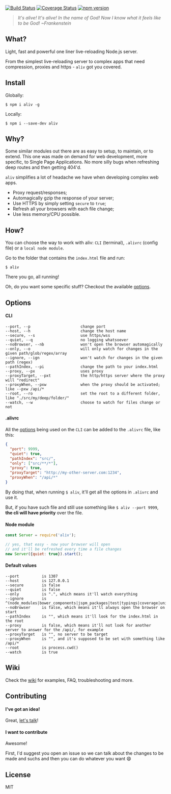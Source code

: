 [![Build Status](https://travis-ci.org/ericmdantas/aliv.svg?branch=master)](https://travis-ci.org/ericmdantas/aliv)
[![Coverage Status](https://coveralls.io/repos/github/ericmdantas/aliv/badge.svg?branch=master)](https://coveralls.io/github/ericmdantas/aliv?branch=master)
[![npm version](https://badge.fury.io/js/aliv.svg)](https://badge.fury.io/js/aliv)

> *It's alive! It's alive! In the name of God! Now I know what it feels like to be God! ~Frankenstein*


## What?

Light, fast and powerful one liner live-reloading Node.js server.

From the simplest live-reloading server to complex apps that need compression, proxies and https - `aliv` got you covered.


## Install

Globally:

```shell
$ npm i aliv -g
```


Locally:

```shell
$ npm i --save-dev aliv
```


## Why?

Some similar modules out there are as easy to setup, to maintain, or to extend. This one was made on demand for web development, more specific, to Single Page Applications. No more silly bugs when refreshing deep routes and then getting 404'd.

`aliv` simplifies a lot of headache we have when developing complex web apps. 

- Proxy request/responses;
- Automagically gzip the response of your server;
- Use HTTPS by simply setting `secure` to `true`;
- Refresh all your browsers with each file change;
- Use less memory/CPU possible.


## How?

You can choose the way to work with aliv: `CLI` (terminal), `.alivrc` (config file) or a `local node module`.

Go to the folder that contains the `index.html` file and run:

```shell
$ aliv
```

There you go, all running!

Oh, do you want some specific stuff? Checkout the available <a href="#options">options</a>.


## Options

#### CLI


```
--port, --p                      change port
--host, --h                      change the host name
--secure, --s                    use https/wss
--quiet, --q                     no logging whatsoever
--noBrowser, --nb                won't open the browser automagically
--only, --o                      will only watch for changes in the given path/glob/regex/array
--ignore, --ign                  won't watch for changes in the given path (regex)
--pathIndex, --pi                change the path to your index.html
--proxy, --px                    uses proxy
--proxyTarget, --pxt             the http/https server where the proxy will "redirect"
--proxyWhen, --pxw               when the proxy should be activated; like --pxw /api/*
--root, --ro                     set the root to a different folder, like "./src/my/deep/folder/"
--watch, --w                     choose to watch for files change or not
```


#### .alivrc

All the <a href="#options">options</a> being used on the `CLI` can be added to the `.alivrc` file, like this:

```json
{
  "port": 9999,
  "quiet": true,
  "pathIndex": "src/",
  "only": ["src/**/*"],
  "proxy": true,
  "proxyTarget": "http://my-other-server.com:1234",
  "proxyWhen": "/api/*"
}
```

By doing that, when running `$ aliv`, it'll get all the options in `.alivrc` and use it.

But, if you have such file and still use something like `$ aliv --port 9999`, **the cli will have priority** over the file.


#### Node module

```js
const Server = require('aliv');

// yes, that easy - now your browser will open 
// and it'll be refreshed every time a file changes
new Server({quiet: true}).start(); 
```

#### Default values

```
--port          is 1307
--host          is 127.0.0.1
--secure        is false
--quiet         is false
--only          is ".", which means it'll watch everything
--ignore        is ^(node_modules|bower_components|jspm_packages|test|typings|coverage|unit_coverage)
--noBrowser     is false, which means it'll always open the browser on start
--pathIndex     is "", which means it'll look for the index.html in the root
--proxy         is false, which means it'll not look for another server to answer for the /api/, for example
--proxyTarget   is "", no server to be target
--proxyWhen     is "", and it's supposed to be set with something like /api/*
--root          is process.cwd()
--watch         is true
```


## Wiki

Check the [wiki](https://github.com/ericmdantas/aliv/wiki) for examples, FAQ, troubleshooting and more.

## Contributing

#### I've got an idea!

Great, [let's talk](https://github.com/ericmdantas/aliv/issues/new)!

#### I want to contribute

Awesome!

First, I'd suggest you open an issue so we can talk about the changes to be made and suchs and then you can do whatever you want :smile:

## License

MIT
